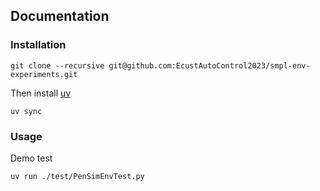 ## Documentation

### Installation

```shell
git clone --recursive git@github.com:EcustAutoControl2023/smpl-env-experiments.git

```

Then install [uv](https://docs.astral.sh/uv/getting-started/installation/)

```shell
uv sync
```

### Usage

Demo test
```
uv run ./test/PenSimEnvTest.py
```
